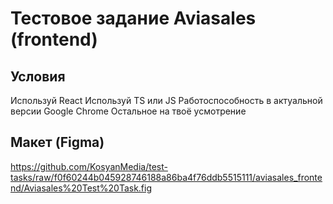 # Тестовое задание Aviasales (frontend)

## Условия

Используй React
Используй TS или JS
Работоспособность в актуальной версии Google Chrome
Остальное на твоё усмотрение

## Макет (Figma)

https://github.com/KosyanMedia/test-tasks/raw/f0f60244b045928746188a86ba4f76ddb5515111/aviasales_frontend/Aviasales%20Test%20Task.fig
